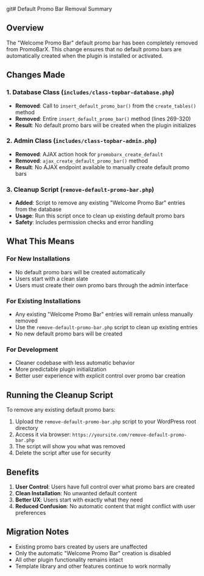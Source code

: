 git# Default Promo Bar Removal Summary

## Overview
The "Welcome Promo Bar" default promo bar has been completely removed from PromoBarX. This change ensures that no default promo bars are automatically created when the plugin is installed or activated.

## Changes Made

### 1. Database Class (`includes/class-topbar-database.php`)
- **Removed**: Call to `insert_default_promo_bar()` from the `create_tables()` method
- **Removed**: Entire `insert_default_promo_bar()` method (lines 269-320)
- **Result**: No default promo bars will be created when the plugin initializes

### 2. Admin Class (`includes/class-topbar-admin.php`)
- **Removed**: AJAX action hook for `promobarx_create_default`
- **Removed**: `ajax_create_default_promo_bar()` method
- **Result**: No AJAX endpoint available to manually create default promo bars

### 3. Cleanup Script (`remove-default-promo-bar.php`)
- **Added**: Script to remove any existing "Welcome Promo Bar" entries from the database
- **Usage**: Run this script once to clean up existing default promo bars
- **Safety**: Includes permission checks and error handling

## What This Means

### For New Installations
- No default promo bars will be created automatically
- Users start with a clean slate
- Users must create their own promo bars through the admin interface

### For Existing Installations
- Any existing "Welcome Promo Bar" entries will remain unless manually removed
- Use the `remove-default-promo-bar.php` script to clean up existing entries
- No new default promo bars will be created

### For Development
- Cleaner codebase with less automatic behavior
- More predictable plugin initialization
- Better user experience with explicit control over promo bar creation

## Running the Cleanup Script

To remove any existing default promo bars:

1. Upload the `remove-default-promo-bar.php` script to your WordPress root directory
2. Access it via browser: `https://yoursite.com/remove-default-promo-bar.php`
3. The script will show you what was removed
4. Delete the script after use for security

## Benefits

1. **User Control**: Users have full control over what promo bars are created
2. **Clean Installation**: No unwanted default content
3. **Better UX**: Users start with exactly what they need
4. **Reduced Confusion**: No automatic content that might conflict with user preferences

## Migration Notes

- Existing promo bars created by users are unaffected
- Only the automatic "Welcome Promo Bar" creation is disabled
- All other plugin functionality remains intact
- Template library and other features continue to work normally
